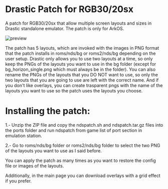 # Drastic Patch for RGB30/20sx

A patch for RGB30/20sx that allow multiple screen layouts and sizes in Drastic standalone emulator. The patch is only for ArkOS.

![preview](https://github.com/user-attachments/assets/99778fbb-24e1-4400-9f86-8833e6ef1c20)

The patch has 5 layouts, which are invoked with the images in PNG format that the patch installs in roms/nds/bg or roms2/nds/bg depending on the user setup. Drastic only allows you to use two layouts at a time, so only keep the PNGs of the layouts you want to use in the bg folder (except for bg_horizon_single.png which must always be in the folder). You can also rename the PNGs of the layouts that you DO NOT want to use, so only the two layouts that you are going to use are left with the correct name. And if you don't like overlays, you can create trasparent pngs with the name of the layouts you want to use so the patch uses the layouts you choose.

# Installing the patch:

1.- Unzip the ZIP file and copy the ndspatch.sh and ndspatch.tar.gz files into the ports folder and run ndspatch from game list of port section in emulation station.

2.- Go to  roms/nds/bg folder or roms2/nds/bg folder to select the two PNG of the layouts you want to use as I said before.

You can apply the patch as many times as you want to restore the config file or images of the layouts.

Additionally, in the main page you can download overlays with a grid effect if you prefer.

